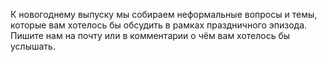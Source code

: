 ﻿---
Number: 40
Title: Релизы .NET 6, ASP.NET Core 6, C# 10, Visual Studio 2022
PublishDate: 2021-11-22T21:23:17Z
Authors:
  - Анатолий Кулаков
  - Игорь Лабутин
  - Михаил Филиппов
  - Евгений Пешков
Mastering: Максим Шошин
Music:
  Максим Аршинов «Pensive yeti.0.1»: https://hightech.group/ru/about
Patrons:
  - Александр
  - Сергей
  - Владислав
Home: https://anchor.fm/radiodotnet/episodes/NET-6--ASP-NET-Core-6--C-10--Visual-Studio-2022-e1altlg
Audio: https://anchor.fm/s/f0c0ef4/podcast/play/43758704/https%3A%2F%2Fd3ctxlq1ktw2nl.cloudfront.net%2Fstaging%2F2021-10-22%2Fcc574fb7-214e-85bd-811c-386b2234cef0.mp3
Video: https://www.youtube.com/watch?v=2mICiajFoZ0
Topics:

  - Subject: Announcing .NET 6
    Timestamp: 00:01:04
    Links:
      - https://devblogs.microsoft.com/dotnet/announcing-net-6/

  - Subject: Announcing ASP.NET Core in .NET 6
    Timestamp: 00:47:33
    Links:
      - https://devblogs.microsoft.com/dotnet/announcing-asp-net-core-in-net-6/

  - Subject: Welcome to C# 10
    Timestamp: 00:58:34
    Links:
      - https://devblogs.microsoft.com/dotnet/welcome-to-csharp-10/

  - Subject: Announcing .NET MAUI Preview 10
    Timestamp: 01:16:07
    Links:
      - https://devblogs.microsoft.com/dotnet/announcing-net-maui-preview-10/

  - Subject: Announcing NuGet 6.0
    Timestamp: 01:17:25
    Links:
      - https://devblogs.microsoft.com/nuget/announcing-nuget-6/
      - https://medium.com/@alex.birsan/dependency-confusion-4a5d60fec610

  - Subject: Visual Studio 2022 now available
    Timestamp: 01:21:55
    Links:
      - https://devblogs.microsoft.com/visualstudio/visual-studio-2022-now-available/
      - https://devblogs.microsoft.com/dotnet/whats-new-for-visual-basic-in-visual-studio-2022/
      - https://devblogs.microsoft.com/xamarin/whats-new-in-xamarin-and-visual-studio-2022/
      - https://devblogs.microsoft.com/visualstudio/visual-studio-2022-for-mac-preview-3-and-upcoming-native-m1-processor-support/
      - https://docs.microsoft.com/en-us/visualstudio/xaml-tools/xaml-live-preview
      - https://docs.microsoft.com/en-us/visualstudio/debugger/hot-reload

  - Subject: Announcing dotnet monitor in .NET 6
    Timestamp: 01:27:20
    Links:
      - https://devblogs.microsoft.com/dotnet/announcing-dotnet-monitor-in-net-6/

  - Subject: Azure Functions 4.0 and .NET 6
    Timestamp: 01:33:00
    Links:
      - https://techcommunity.microsoft.com/t5/apps-on-azure/azure-functions-4-0-and-net-6-support-are-now-generally/ba-p/2933245
      - https://azure.github.io/AppService/2021/11/08/Dot.Net6.on.App.Service.html

  - Subject: General Availability of PowerShell 7.2
    Timestamp: 01:34:02
    Links:
      - https://devblogs.microsoft.com/powershell/general-availability-of-powershell-7-2/
      - https://devblogs.microsoft.com/powershell/announcing-psreadline-2-1-with-predictive-intellisense/

  - Subject: Microsoft Channel 9 and Learn TV
    Timestamp: 01:37:20
    Links:
      - https://docs.microsoft.com/en-us/teamblog/learntvannouncement

---
К новогоднему выпуску мы собираем неформальные вопросы и темы, которые вам хотелось бы обсудить в рамках праздничного эпизода. Пишите нам на почту или в комментарии о чём вам хотелось бы услышать.
